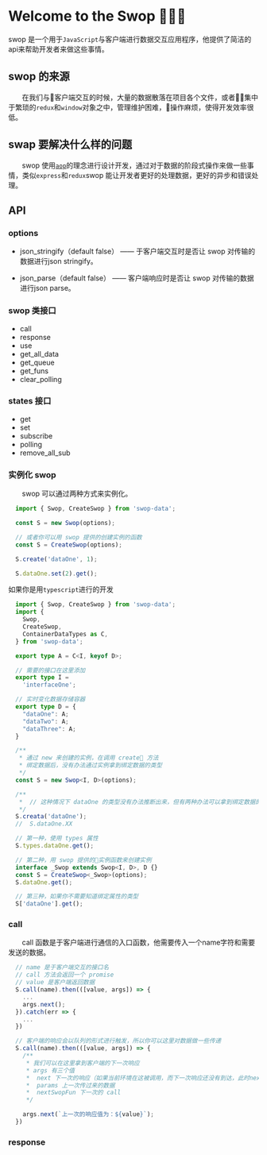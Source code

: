 # Welcome to the Swop  🎉🎉🎉

swop 是一个用于`JavaScript`与客户端进行数据交互应用程序，他提供了简洁的api来帮助开发者来做这些事情。

## swop 的来源
&nbsp;&nbsp;&nbsp;&nbsp;&nbsp;&nbsp;
在我们与客户端交互的时候，大量的数据散落在项目各个文件，或者集中于繁琐的`redux`和`window`对象之中，管理维护困难，操作麻烦，使得开发效率很低。

## swap 要解决什么样的问题
&nbsp;&nbsp;&nbsp;&nbsp;&nbsp;&nbsp;
swop 使用[`aop`](aop_wiki)的理念进行设计开发，通过对于数据的阶段式操作来做一些事情，类似`express`和`redux`swop 能让开发者更好的处理数据，更好的异步和错误处理。

## API
### options
  - json_stringify（default false） ——
  于客户端交互时是否让 swop 对传输的数据进行json stringify。

  - json_parse（default false） ——
  客户端响应时是否让 swop 对传输的数据进行json parse。

### swop 类接口
  - call
  - response
  - use
  - get_all_data
  - get_queue
  - get_funs
  - clear_polling

### states 接口
  - get
  - set
  - subscribe
  - polling
  - remove_all_sub

### 实例化 swop
&nbsp;&nbsp;&nbsp;&nbsp;&nbsp;&nbsp;
swop 可以通过两种方式来实例化。

```javascript
  import { Swop, CreateSwop } from 'swop-data';

  const S = new Swop(options);

  // 或者你可以用 swop 提供的创建实例的函数
  const S = CreateSwop(options);

  S.create('dataOne', 1);

  S.dataOne.set(2).get();
```
如果你是用`typescript`进行的开发
```typescript
  import { Swop, CreateSwop } from 'swop-data';
  import {
    Swop,
    CreateSwop,
    ContainerDataTypes as C,
  } from 'swop-data';

  export type A = C<I, keyof D>;

  // 需要的接口在这里添加
  export type I =
    'interfaceOne';

  // 实时变化数据存储容器
  export type D = {
    "dataOne": A;
    "dataTwo": A;
    "dataThree": A;
  }

  /**
   * 通过 new 来创建的实例，在调用 create 方法
   * 绑定数据后，没有办法通过实例拿到绑定数据的类型
   */
  const S = new Swop<I, D>(options);

  /**
   *  // 这种情况下 dataOne 的类型没有办法推断出来，但有两种办法可以拿到绑定数据的类型 
   */
  S.creata('dataOne');
  //  S.dataOne.XX

  // 第一种，使用 types 属性
  S.types.dataOne.get();

  // 第二种，用 swop 提供的实例函数来创建实例
  interface _Swop extends Swop<I, D>, D {}
  const S = CreateSwop<_Swop>(options);
  S.dataOne.get();

  // 第三种，如果你不需要知道绑定属性的类型
  S['dataOne'].get();
```

### call
&nbsp;&nbsp;&nbsp;&nbsp;&nbsp;&nbsp;
call 函数是于客户端进行通信的入口函数，他需要传入一个name字符和需要发送的数据。

```javascript
  // name 是于客户端交互的接口名
  // call 方法会返回一个 promise
  // value 是客户端返回数据
  S.call(name).then(([value, args]) => {
    ...
    args.next();
  }).catch(err => {
    ...
  })
```

```javascript
  // 客户端的响应会以队列的形式进行触发，所以你可以这里对数据做一些传递
  S.call(name).then(([value, args]) => {
    /**
     * 我们可以在这里拿到客户端的下一次响应
     * args 有三个值
     *  next 下一次的响应（如果当前环境在这被调用，而下一次响应还没有到达，此时next是一个空函数）不管next函数是否是一个空函数，都必须调用，否则可能会出现下一次响应没有办法触发的情况
     *  params 上一次传过来的数据
     *  nextSwopFun 下一次的 call
     */

    args.next(`上一次的响应值为：${value}`);
  })
```

### response




[aop_wiki]: https://zh.wikipedia.org/wiki/%E9%9D%A2%E5%90%91%E4%BE%A7%E9%9D%A2%E7%9A%84%E7%A8%8B%E5%BA%8F%E8%AE%BE%E8%AE%A1